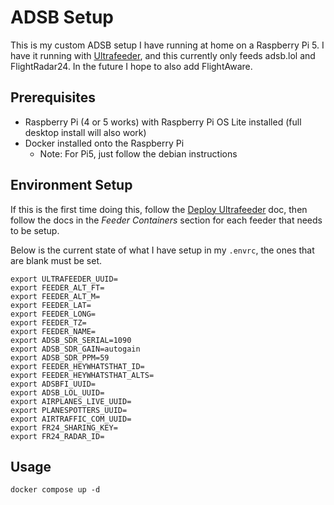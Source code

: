 # ADSB Setup

This is my custom ADSB setup I have running at home on a Raspberry Pi 5. I have it running with [Ultrafeeder](https://sdr-enthusiasts.gitbook.io/ads-b/intro/overview), and this currently only feeds adsb.lol and FlightRadar24. In the future I hope to also add FlightAware.

## Prerequisites

- Raspberry Pi (4 or 5 works) with Raspberry Pi OS Lite installed (full desktop install will also work)
- Docker installed onto the Raspberry Pi
  - Note: For Pi5, just follow the debian instructions

## Environment Setup

If this is the first time doing this, follow the [Deploy Ultrafeeder](https://sdr-enthusiasts.gitbook.io/ads-b/foundations/deploy-ultrafeeder-container) doc, then follow the docs in the _Feeder Containers_ section for each feeder that needs to be setup.

Below is the current state of what I have setup in my `.envrc`, the ones that are blank must be set.

```
export ULTRAFEEDER_UUID=
export FEEDER_ALT_FT=
export FEEDER_ALT_M=
export FEEDER_LAT=
export FEEDER_LONG=
export FEEDER_TZ=
export FEEDER_NAME=
export ADSB_SDR_SERIAL=1090
export ADSB_SDR_GAIN=autogain
export ADSB_SDR_PPM=59
export FEEDER_HEYWHATSTHAT_ID=
export FEEDER_HEYWHATSTHAT_ALTS=
export ADSBFI_UUID=
export ADSB_LOL_UUID=
export AIRPLANES_LIVE_UUID=
export PLANESPOTTERS_UUID=
export AIRTRAFFIC_COM_UUID=
export FR24_SHARING_KEY=
export FR24_RADAR_ID=
```

## Usage

```
docker compose up -d
```
